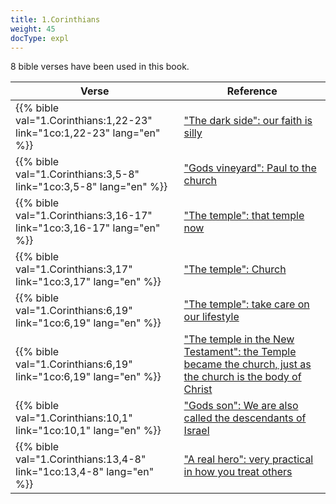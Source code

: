 ```yaml
---
title: 1.Corinthians
weight: 45
docType: expl
---
```


8 bible verses have been used in this book.

| Verse | Reference |
|-------|-----------|
| {{% bible val="1.Corinthians:1,22-23" link="1co:1,22-23" lang="en" %}} | ["The dark side": our faith is silly](../exampleSite/content/expl/../expl/content/beasts/the-nature-of-the-beast-in-the-book-of-revelation#896a) |
| {{% bible val="1.Corinthians:3,5-8" link="1co:3,5-8" lang="en" %}} | ["Gods vineyard": Paul to the church](../exampleSite/content/expl/../expl/background/israel/the-church-is-part-of-israel#3501) |
| {{% bible val="1.Corinthians:3,16-17" link="1co:3,16-17" lang="en" %}} | ["The temple": that temple now](../exampleSite/content/expl/../expl/background/israel/the-church-is-part-of-israel#3b81) |
| {{% bible val="1.Corinthians:3,17" link="1co:3,17" lang="en" %}} | ["The temple": Church](../exampleSite/content/expl/../appl/content/witnesses/the-force-that-changes-the-world#5a8c) |
| {{% bible val="1.Corinthians:6,19" link="1co:6,19" lang="en" %}} | ["The temple": take care on our lifestyle](../exampleSite/content/expl/../expl/background/israel/the-church-is-part-of-israel#3b81) |
| {{% bible val="1.Corinthians:6,19" link="1co:6,19" lang="en" %}} | ["The temple in the New Testament": the Temple became the church, just as the church is the body of Christ](../exampleSite/content/expl/../expl/bible/creation/the-temple-and-the-presence-of-god#None) |
| {{% bible val="1.Corinthians:10,1" link="1co:10,1" lang="en" %}} | ["Gods son": We are also called the descendants of Israel](../exampleSite/content/expl/../expl/background/israel/the-church-is-part-of-israel#639c) |
| {{% bible val="1.Corinthians:13,4-8" link="1co:13,4-8" lang="en" %}} | ["A real hero": very practical in how you treat others](../exampleSite/content/expl/../appl/topics/hero/a-real-hero#509d) |
